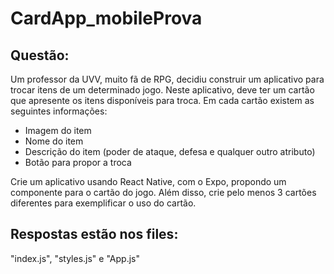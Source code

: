 # CardApp_mobileProva

## Questão:
Um professor da UVV, muito fã de RPG, decidiu construir um aplicativo para trocar itens de um determinado jogo. Neste aplicativo, deve ter um cartão que apresente os itens disponíveis para troca. Em cada cartão existem as seguintes informações:

- Imagem do item
- Nome do item
- Descrição do item (poder de ataque, defesa e qualquer outro atributo)
- Botão para propor a troca

Crie um aplicativo usando React Native, com o Expo, propondo um componente para o cartão do jogo. Além disso, crie pelo menos 3 cartões diferentes para exemplificar o uso do cartão.

## Respostas estão nos files: 
"index.js", "styles.js" e "App.js"
